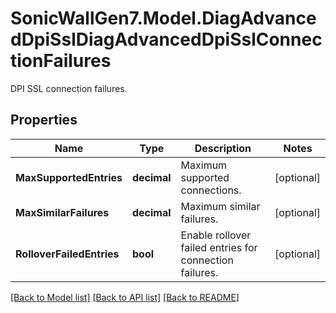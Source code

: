 # SonicWallGen7.Model.DiagAdvancedDpiSslDiagAdvancedDpiSslConnectionFailures
DPI SSL connection failures.

## Properties

Name | Type | Description | Notes
------------ | ------------- | ------------- | -------------
**MaxSupportedEntries** | **decimal** | Maximum supported connections. | [optional] 
**MaxSimilarFailures** | **decimal** | Maximum similar failures. | [optional] 
**RolloverFailedEntries** | **bool** | Enable rollover failed entries for connection failures. | [optional] 

[[Back to Model list]](../README.md#documentation-for-models) [[Back to API list]](../README.md#documentation-for-api-endpoints) [[Back to README]](../README.md)

